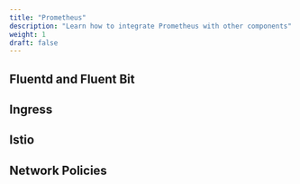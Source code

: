 ```yaml
---
title: "Prometheus"
description: "Learn how to integrate Prometheus with other components"
weight: 1
draft: false
---
```


## Fluentd and Fluent Bit
## Ingress
## Istio
## Network Policies
